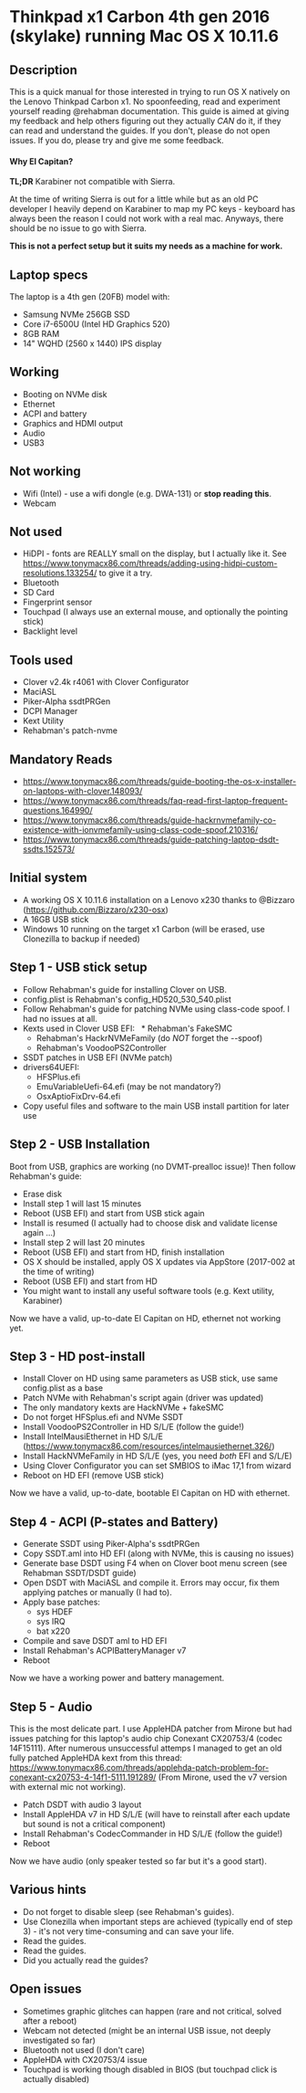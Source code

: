 # Thinkpad x1 Carbon 4th gen 2016 (skylake) running Mac OS X 10.11.6

## Description
This is a quick manual for those interested in trying to run OS X natively on the Lenovo Thinkpad Carbon x1. No spoonfeeding, read and experiment yourself reading @rehabman documentation. This guide is aimed at giving my feedback and help others figuring out they actually *CAN* do it, if they can read and understand the guides. If you don't, please do not open issues. If you do, please try and give me some feedback.

#### Why El Capitan?
**TL;DR** Karabiner not compatible with Sierra.

At the time of writing Sierra is out for a little while but as an old PC developer I heavily depend on Karabiner to map my PC keys - keyboard has always been the reason I could not work with a real mac. Anyways, there should be no issue to go with Sierra.

**This is not a perfect setup but it suits my needs as a machine for work.**

## Laptop specs
The laptop is a 4th gen (20FB) model with:
- Samsung NVMe 256GB SSD
- Core i7-6500U (Intel HD Graphics 520)
- 8GB RAM
- 14" WQHD (2560 x 1440) IPS display

## Working
- Booting on NVMe disk
- Ethernet
- ACPI and battery
- Graphics and HDMI output
- Audio
- USB3

## Not working
- Wifi (Intel) - use a wifi dongle (e.g. DWA-131) or **stop reading this**.
- Webcam

## Not used
- HiDPI - fonts are REALLY small on the display, but I actually like it. See https://www.tonymacx86.com/threads/adding-using-hidpi-custom-resolutions.133254/ to give it a try.
- Bluetooth
- SD Card
- Fingerprint sensor
- Touchpad (I always use an external mouse, and optionally the pointing stick)
- Backlight level

## Tools used
- Clover v2.4k r4061 with Clover Configurator
- MaciASL
- Piker-Alpha ssdtPRGen
- DCPI Manager
- Kext Utility
- Rehabman's patch-nvme

## Mandatory Reads
- https://www.tonymacx86.com/threads/guide-booting-the-os-x-installer-on-laptops-with-clover.148093/
- https://www.tonymacx86.com/threads/faq-read-first-laptop-frequent-questions.164990/
- https://www.tonymacx86.com/threads/guide-hackrnvmefamily-co-existence-with-ionvmefamily-using-class-code-spoof.210316/
- https://www.tonymacx86.com/threads/guide-patching-laptop-dsdt-ssdts.152573/

## Initial system
- A working OS X 10.11.6 installation on a Lenovo x230 thanks to @Bizzaro (https://github.com/Bizzaro/x230-osx)
- A 16GB USB stick
- Windows 10 running on the target x1 Carbon (will be erased, use Clonezilla to backup if needed)

## Step 1 - USB stick setup
- Follow Rehabman's guide for installing Clover on USB. 
- config.plist is Rehabman's config_HD520_530_540.plist
- Follow Rehabman's guide for patching NVMe using class-code spoof. I had no issues at all.
- Kexts used in Clover USB EFI:
    * Rehabman's FakeSMC
    * Rehabman's HackrNVMeFamily (do *NOT* forget the --spoof)
    * Rehabman's VoodooPS2Controller
- SSDT patches in USB EFI (NVMe patch)
- drivers64UEFI:
    * HFSPlus.efi
    * EmuVariableUefi-64.efi (may be not mandatory?)
    * OsxAptioFixDrv-64.efi
- Copy useful files and software to the main USB install partition for later use

## Step 2 - USB Installation
Boot from USB, graphics are working (no DVMT-prealloc issue)! Then follow Rehabman's guide:

- Erase disk
- Install step 1 will last 15 minutes
- Reboot (USB EFI) and start from USB stick again
- Install is resumed (I actually had to choose disk and validate license again ...)
- Install step 2 will last 20 minutes
- Reboot (USB EFI) and start from HD, finish installation
- OS X should be installed, apply OS X updates via AppStore (2017-002 at the time of writing)
- Reboot (USB EFI) and start from HD
- You might want to install any useful software tools (e.g. Kext utility, Karabiner)

Now we have a valid, up-to-date El Capitan on HD, ethernet not working yet.

## Step 3 - HD post-install
- Install Clover on HD using same parameters as USB stick, use same config.plist as a base
- Patch NVMe with Rehabman's script again (driver was updated)
- The only mandatory kexts are HackNVMe + fakeSMC
- Do not forget HFSplus.efi and NVMe SSDT
- Install VoodooPS2Controller in HD S/L/E (follow the guide!)
- Install IntelMausiEthernet in HD S/L/E (https://www.tonymacx86.com/resources/intelmausiethernet.326/)
- Install HackNVMeFamily in HD S/L/E (yes, you need *both* EFI and S/L/E)
- Using Clover Configurator you can set SMBIOS to iMac 17,1 from wizard
- Reboot on HD EFI (remove USB stick)

Now we have a valid, up-to-date, bootable El Capitan on HD with ethernet.

## Step 4 - ACPI (P-states and Battery)
- Generate SSDT using Piker-Alpha's ssdtPRGen
- Copy SSDT.aml into HD EFI (along with NVMe, this is causing no issues)
- Generate base DSDT using F4 when on Clover boot menu screen (see Rehabman SSDT/DSDT guide)
- Open DSDT with MaciASL and compile it. Errors may occur, fix them applying patches or manually (I had to).
- Apply base patches:
    * sys HDEF
    * sys IRQ
    * bat x220
- Compile and save DSDT aml to HD EFI
- Install Rehabman's ACPIBatteryManager v7
- Reboot

Now we have a working power and battery management.

## Step 5 - Audio
This is the most delicate part. I use AppleHDA patcher from Mirone but had issues patching for this laptop's audio chip Conexant CX20753/4 (codec 14F15111). After numerous unsuccessful attemps I managed to get an old fully patched AppleHDA kext from this thread: https://www.tonymacx86.com/threads/applehda-patch-problem-for-conexant-cx20753-4-14f1-5111.191289/ (From Mirone, used the v7 version with external mic not working).

- Patch DSDT with audio 3 layout
- Install AppleHDA v7 in HD S/L/E (will have to reinstall after each update but sound is not a critical component)
- Install Rehabman's CodecCommander in HD S/L/E (follow the guide!)
- Reboot

Now we have audio (only speaker tested so far but it's a good start).

## Various hints
- Do not forget to disable sleep (see Rehabman's guides).
- Use Clonezilla when important steps are achieved (typically end of step 3) - it's not very time-consuming and can save your life.
- Read the guides.
- Read the guides.
- Did you actually read the guides?

## Open issues
- Sometimes graphic glitches can happen (rare and not critical, solved after a reboot)
- Webcam not detected (might be an internal USB issue, not deeply investigated so far)
- Bluetooth not used (I don't care)
- AppleHDA with CX20753/4 issue
- Touchpad is working though disabled in BIOS (but touchpad click is actually disabled)
